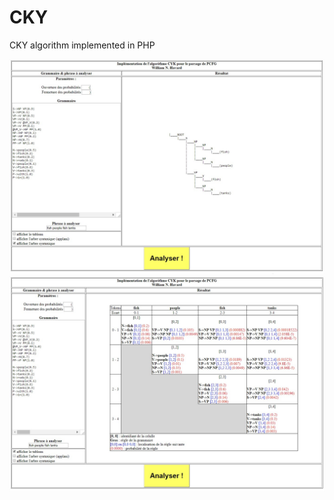 # CKY
CKY algorithm implemented in PHP

![Screenshot](https://github.com/William-N-Havard/CKY/blob/master/img/cky1.jpg)
![Screenshot](https://github.com/William-N-Havard/CKY/blob/master/img/cky2.jpg)
